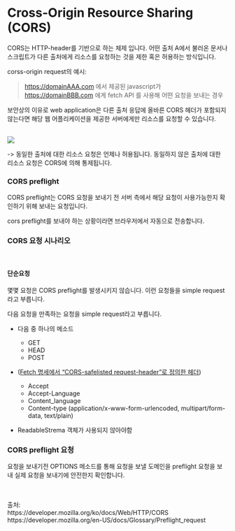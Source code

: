 

Cross-Origin Resource Sharing  (CORS)
====


CORS는 HTTP-header를 기반으로 하는  체제 입니다. 어떤 출처 A에서 불러온 문서나 스크립트가 다른 출처에게 리소스를 요청하는 것을 제한 혹은 허용하는 방식입니다.


corss-origin request의 예시:

> https://domainAAA.com 에서 제공된 javascript가 https://domainBBB.com 에게 fetch API 를 사용해 어떤 요청을 보내는 경우


보안상의 이유로 web application은 다른 출처 응답에 올바른 CORS 헤더가 포함되지 않는다면 해당 웹 어플리케이션을 제공한 서버에게만 리소스를 요청할 수 있습니다.

<br />
<img src="https://developer.mozilla.org/en-US/docs/Web/HTTP/CORS/cors_principle.png" />
<br />

-> 동일한 출처에 대한 리소스 요청은 언제나 허용됩니다. 동일하지 않은 출처에 대한 리소스 요청은 CORS에 의해 통제됩니다.




### CORS preflight

CORS preflight는 CORS 요청을 보내기 전 서버 측에서 해당 요청이 사용가능한지 확인하기 위해 보내는 요청입니다.

cors preflight를 보내야 하는 상황이라면 브라우저에서 자동으로 전송합니다.


### CORS 요청 시나리오
<br />

#### 단순요청

몇몇 요청은 CORS preflight를 발생시키지 않습니다. 이런 요청들을 simple request 라고 부릅니다.

다음 요청을 만족하는 요청을 simple request라고 부릅니다.

- 다음 중 하나의 메소드
  - GET
  - HEAD
  - POST
- ([Fetch 명세에서 “CORS-safelisted request-header”로 정의한 헤더](https://fetch.spec.whatwg.org/#cors-safelisted-request-header))
  - Accept
  - Accept-Language
  - Content_language
  - Content-type (application/x-www-form-urlencoded, multipart/form-data, text/plain)

- ReadableStrema 객체가 사용되지 않아야함


### CORS preflight 요청

요청을 보내기전 OPTIONS 메소드를 통해 요청을 보낼 도메인을 preflight 요청을 보내 실제 요청을 보내기에 안전한지 확인합니다.

<br />
<br />
출처:
<br />
https://developer.mozilla.org/ko/docs/Web/HTTP/CORS
<br />
https://developer.mozilla.org/en-US/docs/Glossary/Preflight_request
